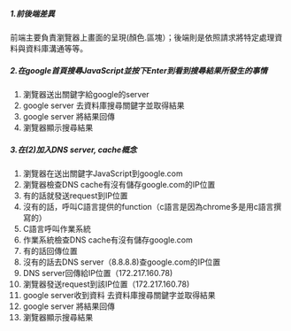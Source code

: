 ##### 1.前後端差異

前端主要負責瀏覽器上畫面的呈現(顏色.區塊）；後端則是依照請求將特定處理資料與資料庫溝通等等。

##### 2.在google首頁搜尋JavaScript並按下Enter到看到搜尋結果所發生的事情

1. 瀏覽器送出關鍵字給google的server
2. google server 去資料庫搜尋關鍵字並取得結果
3. google server 將結果回傳
4. 瀏覽器顯示搜尋結果

##### 3.在(2)加入DNS server, cache概念

1. 瀏覽器在送出關鍵字JavaScript到google.com
2. 瀏覽器檢查DNS cache有沒有儲存google.com的IP位置
3. 有的話就發送request到IP位置
4. 沒有的話，呼叫C語言提供的function（c語言是因為chrome多是用c語言撰寫的）
5. C語言呼叫作業系統
6. 作業系統檢查DNS cache有沒有儲存google.com
7. 有的話回傳位置
8. 沒有的話去DNS server（8.8.8.8)查google.com的IP位置
9. DNS server回傳給IP位置（172.217.160.78)
10. 瀏覽器發送request到該IP位置（172.217.160.78)
11. google server收到資料 去資料庫搜尋關鍵字並取得結果
2. google server 將結果回傳
3. 瀏覽器顯示搜尋結果